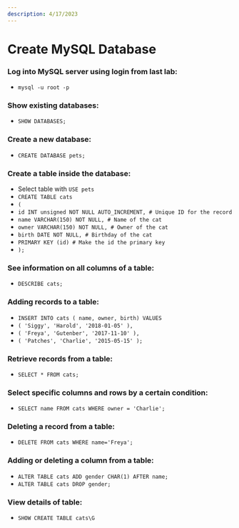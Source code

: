 ```yaml
---
description: 4/17/2023
---
```


# Create MySQL Database

### Log into MySQL server using login from last lab:

* `mysql -u root -p`

### Show existing databases:

* `SHOW DATABASES;`

### Create a new database:

* `CREATE DATABASE pets;`

### Create a table inside the database:

* Select table with `USE pets`
* `CREATE TABLE cats`
* `(`
* `id INT unsigned NOT NULL AUTO_INCREMENT, # Unique ID for the record`
* `name VARCHAR(150) NOT NULL, # Name of the cat`
* `owner VARCHAR(150) NOT NULL, # Owner of the cat`
* `birth DATE NOT NULL, # Birthday of the cat`
* `PRIMARY KEY (id) # Make the id the primary key`
* `);`

### See information on all columns of a table:

* `DESCRIBE cats;`

### Adding records to a table:

* `INSERT INTO cats ( name, owner, birth) VALUES`
* `( 'Siggy', 'Harold', '2018-01-05' ),`
* `( 'Freya', 'Gutenber', '2017-11-10' ),`
* `( 'Patches', 'Charlie', '2015-05-15' );`

### Retrieve records from a table:

* `SELECT * FROM cats;`

### Select specific columns and rows by a certain condition:

* `SELECT name FROM cats WHERE owner = 'Charlie';`

### Deleting a record from a table:

* `DELETE FROM cats WHERE name='Freya';`

### Adding or deleting a column from a table:

* `ALTER TABLE cats ADD gender CHAR(1) AFTER name;`
* `ALTER TABLE cats DROP gender;`

### View details of table:

* `SHOW CREATE TABLE cats\G`
